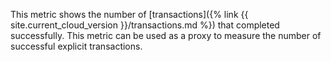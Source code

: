 This metric shows the number of [transactions]({% link {{ site.current_cloud_version }}/transactions.md %}) that completed successfully. This metric can be used as a proxy to measure the number of successful explicit transactions.